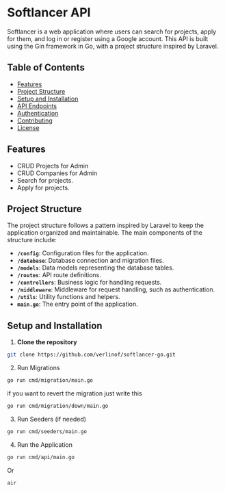 # Softlancer API

Softlancer is a web application where users can search for projects, apply for them, and log in or register using a Google account. This API is built using the Gin framework in Go, with a project structure inspired by Laravel.

## Table of Contents

- [Features](#features)
- [Project Structure](#project-structure)
- [Setup and Installation](#setup-and-installation)
- [API Endpoints](#api-endpoints)
- [Authentication](#authentication)
- [Contributing](#contributing)
- [License](#license)

## Features

- CRUD Projects for Admin
- CRUD Companies for Admin
- Search for projects.
- Apply for projects.

## Project Structure

The project structure follows a pattern inspired by Laravel to keep the application organized and maintainable. The main components of the structure include:

- **`/config`**: Configuration files for the application.
- **`/database`**: Database connection and migration files.
- **`/models`**: Data models representing the database tables.
- **`/routes`**: API route definitions.
- **`/controllers`**: Business logic for handling requests.
- **`/middleware`**: Middleware for request handling, such as authentication.
- **`/utils`**: Utility functions and helpers.
- **`main.go`**: The entry point of the application.

## Setup and Installation

1. **Clone the repository**

```bash
git clone https://github.com/verlinof/softlancer-go.git

```

2. Run Migrations

```bash
go run cmd/migration/main.go
```

if you want to revert the migration just write this

```bash
go run cmd/migration/down/main.go
```

3. Run Seeders (if needed)

```bash
go run cmd/seeders/main.go
```

4. Run the Application

```bash
go run cmd/api/main.go
```

Or

```bash
air
```
